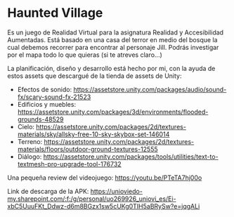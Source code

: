 # Haunted Village
Es un juego de Realidad Virtual para la asignatura Realidad y Accesibilidad Aumentadas. Está basado en una casa del terror en medio del bosque la cual debemos recorrer para encontrar al personaje Jill. Podrás investigar por el mapa todo lo que quieras (si te atreves claro...)

La planificación, diseño y desarrollo está hecho por mi, con la ayuda de estos assets que descargué de la tienda de assets de Unity:
- Efectos de sonido: https://assetstore.unity.com/packages/audio/sound-fx/scary-sound-fx-21523
- Edificios y muebles: https://assetstore.unity.com/packages/3d/environments/flooded-grounds-48529
- Cielo: https://assetstore.unity.com/packages/2d/textures-materials/sky/allsky-free-10-sky-skybox-set-146014
- Terreno: https://assetstore.unity.com/packages/2d/textures-materials/floors/outdoor-ground-textures-12555
- Diálogo: https://assetstore.unity.com/packages/tools/utilities/text-to-textmesh-pro-upgrade-tool-176732

Una pequeña review del videojuego: https://youtu.be/PTeTA7hj00o

Link de descarga de la APK: https://unioviedo-my.sharepoint.com/:f:/g/personal/uo269926_uniovi_es/Ei-xbC5UuuFKt_Ddwz-d6m8BGzx1sw5cUKg0TIH5aBRySw?e=jqgALi
